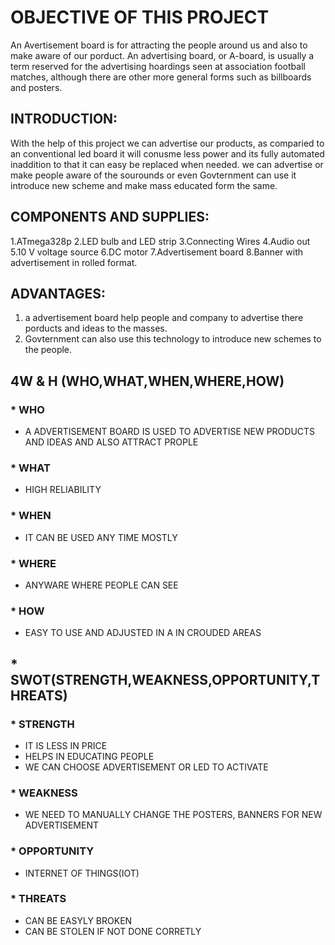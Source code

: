 # OBJECTIVE OF THIS PROJECT
An  Avertisement board is for attracting the people around us and also to make aware of our porduct. An advertising board, or A-board, is usually a term reserved for the advertising hoardings seen at association football matches, although there are other more general forms such as billboards and posters.
## INTRODUCTION:
With the help of this project we can advertise our products, as comparied to an conventional led board it will conusme less power and its fully automated inaddition to that it can easy be replaced when needed. we can advertise or make people aware of the sourounds or even Govternment can use it introduce new scheme and make mass educated form the same. 
## COMPONENTS AND SUPPLIES:
1.ATmega328p 
2.LED bulb and LED strip
3.Connecting Wires
4.Audio out
5.10 V voltage source
6.DC motor
7.Advertisement board
8.Banner with advertisement in rolled format.
## ADVANTAGES:
1. a advertisement board help people and company to advertise there porducts and ideas to the masses.
2. Govternment can also use this technology to introduce new schemes to the people. 
## 4W & H  (WHO,WHAT,WHEN,WHERE,HOW)
### * WHO
 * A ADVERTISEMENT BOARD IS USED TO ADVERTISE NEW PRODUCTS AND IDEAS AND ALSO ATTRACT PROPLE
### * WHAT
 * HIGH RELIABILITY
### * WHEN
 * IT CAN BE USED ANY TIME MOSTLY
### * WHERE
 * ANYWARE WHERE PEOPLE CAN SEE
### * HOW
 * EASY TO USE AND ADJUSTED IN A IN CROUDED AREAS
## * SWOT(STRENGTH,WEAKNESS,OPPORTUNITY,THREATS)
### * STRENGTH
 * IT IS LESS IN PRICE
 * HELPS IN EDUCATING PEOPLE
 * WE CAN CHOOSE ADVERTISEMENT OR LED TO ACTIVATE
### * WEAKNESS
 * WE NEED TO MANUALLY CHANGE THE POSTERS, BANNERS FOR NEW ADVERTISEMENT
### * OPPORTUNITY
 * INTERNET OF THINGS(IOT)
### * THREATS
 * CAN BE EASYLY BROKEN
 * CAN BE STOLEN IF NOT DONE CORRETLY
